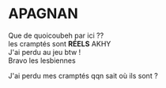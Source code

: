 # APAGNAN
Que de quoicoubeh par ici ?? \
les cramptés sont **RÉELS** AKHY \
J'ai perdu au jeu btw ! \
Bravo les lesbiennes

J'ai perdu mes cramptés qqn sait où ils sont ?
